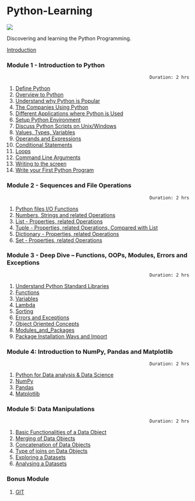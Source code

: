 # Python-Learning

![](https://www.python.org/static/img/python-logo.png)

Discovering and learning the Python Programming.

[Introduction](Introduction.md)

### Module 1 - Introduction to Python                                 
                                                          Duration: 2 hrs

1.  [Define Python](/Module-1/1_define_python.md)
2.  [Overview to Python](/Module-1/2_overview_to_python.md)
3.  [Understand why Python is Popular](/Module-1/3_popularity_and_applications.md)
4.  [The Companies Using Python](/Module-1/3_popularity_and_applications.md)
5.  [Different Applications where Python is Used](/Module-1/3_popularity_and_applications.md)
6.  [Setup Python Environment](/Module-1/4_setup_python_environment.md)
7.  [Discuss Python Scripts on Unix/Windows](/Module-1/4_setup_python_environment.md)
8.  [Values, Types, Variables](/Module-1/5_variables_to_expressions.md)
9.  [Operands and Expressions](/Module-1/5_variables_to_expressions.md)
10. [Conditional Statements](/Module-1/6_loops_and_conditions.md)
11. [Loops](/Module-1/6_loops_and_conditions.md)
12. [Command Line Arguments](/Module-1/7_command_line_and_python_program.md)
13. [Writing to the screen](/Module-1/7_command_line_and_python_program.md)
14. [Write your First Python Program](/Module-1/7_command_line_and_python_program.md)

### Module 2 - Sequences and File Operations                                 
                                                          Duration: 2 hrs

1. [Python files I/O Functions](/Module-2/1_file_functions.md)
2. [Numbers, Strings and related Operations](/Module-2/2_numbers_strings_functions.md)
3. [List - Properties, related Operations](/Module-2/3_list.md)
4. [Tuple - Properties, related Operations, Compared with List](/Module-2/4_tuple.md)
5. [Dictionary - Properties, related Operations](/Module-2/5_dictionary.md)
6. [Set - Properties, related Operations](/Module-2/6_set.md)

### Module 3 - Deep Dive – Functions, OOPs, Modules, Errors and Exceptions                                 
                                                          Duration: 2 hrs

1. [Understand Python Standard Libraries](/Module-3/1_python_standard_libraries.md)
2. [Functions](/Module-3/2_functions.md)
3. [Variables](/Module-3/3_Variables.md)
4. [Lambda](/Module-3/4_Lambda.md)
5. [Sorting](/Module-3/5_Sorting.md)
6. [Errors and Exceptions](/Module-3/6_Errors_and_Exceptions.md)
7. [Object Oriented Concepts](/Module-3/7_Object_Oriented_Concepts.md)
8. [Modules_and_Packages](/Module-3/8_Modules_and_Packages.md)
9. [Package Installation Ways and Import](/Module-3/9_Package_Installation_Ways_and_Import.md)

### Module 4: Introduction to NumPy, Pandas and Matplotlib                                 
                                                          Duration: 2 hrs

1. [Python for Data analysis & Data Science](/Module-4/1_python_for_da_ds.md)
2. [NumPy](/Module-4/2_python_numpy.md)
3. [Pandas](/Module-4/3_python_pandas.md)
4. [Matplotlib](/Module-4/4_python_matplotlib.md)

### Module 5: Data Manipulations                                 
                                                          Duration: 2 hrs

1. [Basic Functionalities of a Data Object](/Module-5/1_data_manipulation.md)
2. [Merging of Data Objects](/Module-5/2_mergining_data_objects.md)
3. [Concatenation of Data Objects](/Module-5/3_concatenation_data_objects.md)
4. [Type of joins on Data Objects](/Module-5/4_Joins_data_objects.md)
5. [Exploring a Datasets](/Module-5/5_exploring_dataset.md)
6. [Analysing a Datasets](/Module-5/6_analysing_dataset.md)

### Bonus Module
1. [GIT](/Module-6/1_introduction_git.md)